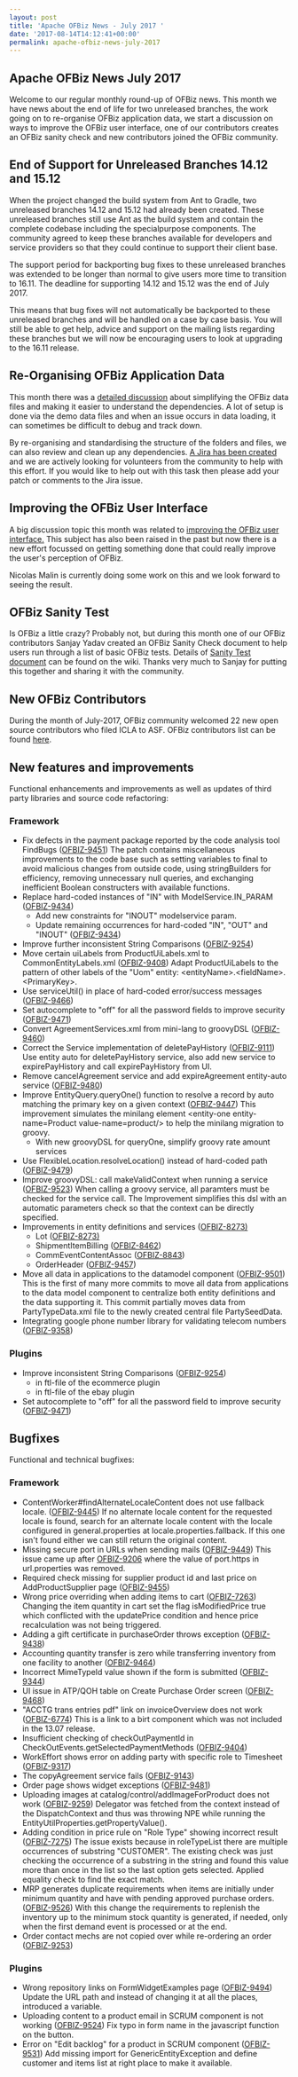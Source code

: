 ```yaml
---
layout: post
title: 'Apache OFBiz News - July 2017 '
date: '2017-08-14T14:12:41+00:00'
permalink: apache-ofbiz-news-july-2017
---
```

<h2>Apache OFBiz News July 2017 </h2>
Welcome to our regular monthly round-up of OFBiz news.
This month we have news about the end of life for two unreleased branches, the work going on to re-organise OFBiz application data, we start a  discussion on ways to improve the OFBiz user interface, one of our contributors creates an OFBiz sanity check and new contributors joined the OFBiz community.
<!--more--> 

<h2>End of Support for Unreleased Branches 14.12 and 15.12 </h2>
When the project changed the build system from Ant to Gradle, two unreleased branches 14.12 and 15.12 had already been created. These unreleased branches still use Ant as the build system and contain the complete codebase including the specialpurpose components. The community agreed to keep these branches available for developers and service providers so that they could continue to support their client base.
<p></p>
The support period for backporting bug fixes to these unreleased branches was extended to be longer than normal to give users more time to transition to 16.11. The deadline for supporting 14.12 and 15.12 was the end of July 2017. 
<p></p>
This means that bug fixes will not automatically be backported to these unreleased branches and will be handled on a case by case basis. You will still be able to get help, advice and support on the mailing lists regarding these branches but we will now be encouraging users to look at upgrading to the 16.11 release.
<h2>Re-Organising OFBiz Application Data </h2>
This month there was a <a href="https://s.apache.org/GpKc" target="_blank" rel="noopener">detailed discussion</a> about simplifying the OFBiz data files and making it easier to understand the dependencies. A lot of setup is done via the demo data files and when an issue occurs in data loading, it can sometimes be difficult to debug and track down. 
<p></p>
By re-organising and standardising the structure of the folders and files, we can also review and clean up any dependencies. <a href="https://issues.apache.org/jira/browse/OFBIZ-9501" target="_blank" rel="noopener">A Jira has been created</a>  and we are actively looking for volunteers from the community to help with this effort. If you would like to help out with this task then please add your patch or comments to the Jira issue.
<h2>Improving the OFBiz User Interface</h2>
A big discussion topic this month was related to <a href="https://s.apache.org/qu8i" target="_blank" rel="noopener">improving the OFBiz user interface.</a> This subject has also been raised in the past but now there is a new effort focussed on getting something done that could really improve the user's perception of OFBiz.
<p></p>
Nicolas Malin is currently doing some work on this and we look forward to seeing the result.
<h2>OFBiz Sanity Test</h2>
Is OFBiz a little crazy? Probably not, but during this month one of our OFBiz contributors Sanjay Yadav created an OFBiz Sanity Check document to help users run through a list of basic OFBiz tests. Details of <a href="https://cwiki.apache.org/confluence/display/OFBIZ/OFBiz+Sanity+Test" target="_blank" rel="noopener">Sanity Test document</a> can be found on the wiki. Thanks very much to Sanjay for putting this together and sharing it with the community.
<p></p>
<h2>New OFBiz Contributors</h2>
During the month of July-2017, OFBiz community welcomed 22 new open source contributors who filed ICLA to ASF. OFBiz contributors list can be found <a href="https://cwiki.apache.org/confluence/x/AIRMAg" target="_blank" rel="noopener">here</a>. 
<h2>New features and improvements</h2>
Functional enhancements and improvements as well as updates of third party libraries and source code refactoring:
<h3>Framework</h3>
<ul>
 	<li>Fix defects in the payment package reported by the code analysis tool FindBugs (<a href="https://issues.apache.org/jira/browse/OFBIZ-9451">OFBIZ-9451</a>)
The patch contains miscellaneous improvements to the code base such as setting variables to final to avoid malicious changes from outside code, using stringBuilders for efficiency, removing unnecessary null queries, and exchanging inefficient Boolean constructers with available functions.</li>
 	<li>Replace hard-coded instances of "IN" with ModelService.IN_PARAM (<a href="https://issues.apache.org/jira/browse/OFBIZ-9434">OFBIZ-9434</a>)
<ul>
 	<li>Add new constraints for "INOUT" modelservice param.</li>
 	<li>Update remaining occurrences for hard-coded "IN", "OUT" and "INOUT" (<a href="https://issues.apache.org/jira/browse/OFBIZ-9434">OFBIZ-9434</a>)</li>
</ul>
</li>
 	<li>Improve further inconsistent String Comparisons (<a href="https://issues.apache.org/jira/browse/OFBIZ-9254">OFBIZ-9254</a>)</li>
 	<li>Move certain uiLabels from ProductUiLabels.xml to CommonEntityLabels.xml (<a href="https://issues.apache.org/jira/browse/OFBIZ-9408">OFBIZ-9408</a>)
Adapt ProductUiLabels to the pattern of other labels of the "Uom" entity: &lt;entityName&gt;.&lt;fieldName&gt;.&lt;PrimaryKey&gt;.</li>
 	<li>Use serviceUtil() in place of hard-coded error/success messages (<a href="https://issues.apache.org/jira/browse/OFBIZ-9466">OFBIZ-9466</a>)</li>
 	<li>Set autocomplete to "off" for all the password fields to improve security (<a href="https://issues.apache.org/jira/browse/OFBIZ-9471">OFBIZ-9471</a>)</li>
 	<li>Convert AgreementServices.xml from mini-lang to groovyDSL (<a href="https://issues.apache.org/jira/browse/OFBIZ-9460">OFBIZ-9460</a>)</li>
 	<li>Correct the Service implementation of deletePayHistory (<a href="https://issues.apache.org/jira/browse/OFBIZ-9111">OFBIZ-9111</a>)
Use entity auto for deletePayHistory service, also add new service to expirePayHistory and call expirePayHistory from UI.</li>
 	<li>Remove cancelAgreement service and add expireAgreement entity-auto service (<a href="https://issues.apache.org/jira/browse/OFBIZ-9480">OFBIZ-9480</a>)</li>
 	<li>Improve EntityQuery.queryOne() function to resolve a record by auto matching the primary key on a given context (<a href="https://issues.apache.org/jira/browse/OFBIZ-9447">OFBIZ-9447</a>)
This improvement simulates the minilang element &lt;entity-one entity-name=Product value-name=product/&gt; to help the minilang migration to groovy.
<ul>
 	<li>With new groovyDSL for queryOne, simplify groovy rate amount services</li>
</ul>
</li>
 	<li>Use FlexibleLocation.resolveLocation() instead of hard-coded path (<a href="https://issues.apache.org/jira/browse/OFBIZ-9479">OFBIZ-9479</a>)</li>
 	<li>Improve groovyDSL: call makeValidContext when running a service (<a href="https://issues.apache.org/jira/browse/OFBIZ-9523">OFBIZ-9523</a>)
When calling a groovy service, all paramters must be checked for the service call. The Improvement simplifies this dsl with an automatic parameters check so that the context can be directly specified.</li>
 	<li>Improvements in entity definitions and services (<a href="https://issues.apache.org/jira/browse/OFBIZ-8273">OFBIZ-8273)</a>
<ul>
 	<li>Lot (<a href="https://issues.apache.org/jira/browse/OFBIZ-8273">OFBIZ-8273)</a></li>
 	<li>ShipmentItemBilling (<a href="https://issues.apache.org/jira/browse/OFBIZ-8462">OFBIZ-8462</a>)</li>
 	<li>CommEventContentAssoc (<a href="https://issues.apache.org/jira/browse/OFBIZ-8843">OFBIZ-8843</a>)</li>
 	<li>OrderHeader (<a href="https://issues.apache.org/jira/browse/OFBIZ-9457">OFBIZ-9457</a>)</li>
</ul>
</li>
 	<li>Move all data in applications to the datamodel component (<a href="https://issues.apache.org/jira/browse/OFBIZ-9501">OFBIZ-9501</a>)
This is the first of many more commits to move all data from applications to the data model component to centralize both entity definitions and the data supporting it. This commit partially moves data from PartyTypeData.xml file to the newly created central file PartySeedData.</li>
 	<li>Integrating google phone number library for validating telecom numbers (<a href="https://issues.apache.org/jira/browse/OFBIZ-9358">OFBIZ-9358</a>)</li>
</ul>
<h3>Plugins</h3>
<ul>
 	<li>Improve inconsistent String Comparisons (<a href="https://issues.apache.org/jira/browse/OFBIZ-9254">OFBIZ-9254</a>)
<ul>
 	<li>in ftl-file of the ecommerce plugin</li>
 	<li>in ftl-file of the ebay plugin</li>
</ul>
</li>
 	<li>Set autocomplete to "off" for all the password field to improve security (<a href="https://issues.apache.org/jira/browse/OFBIZ-9471">OFBIZ-9471</a>)</li>
</ul>
<h2>Bugfixes</h2>
Functional and technical bugfixes:
<h3>Framework</h3>
<ul>
 	<li>ContentWorker#findAlternateLocaleContent does not use fallback locale. (<a href="https://issues.apache.org/jira/browse/OFBIZ-9445">OFBIZ-9445</a>)
If no alternate locale content for the requested locale is found, search for an alternate locale content with the locale configured in general.properties at locale.properties.fallback. If this one isn't found either we can still return the original content.</li>
 	<li>Missing secure port in URLs when sending mails (<a href="https://issues.apache.org/jira/browse/OFBIZ-9449">OFBIZ-9449</a>)
This issue came up after <a href="https://issues.apache.org/jira/browse/OFBIZ-9206">OFBIZ-9206</a> where the value of port.https in url.properties was removed.</li>
 	<li>Required check missing for supplier product id and last price on AddProductSupplier page (<a href="https://issues.apache.org/jira/browse/OFBIZ-9455">OFBIZ-9455</a>)</li>
 	<li>Wrong price overriding when adding items to cart (<a href="https://issues.apache.org/jira/browse/OFBIZ-7263">OFBIZ-7263</a>)
Changing the item quantity in cart set the flag isModifiedPrice true which conflicted with the updatePrice condition and hence price recalculation was not being triggered.</li>
 	<li>Adding a gift certificate in purchaseOrder throws exception (<a href="https://issues.apache.org/jira/browse/OFBIZ-9438">OFBIZ-9438</a>)</li>
 	<li>Accounting quantity transfer is zero while transferring inventory from one facility to another (<a href="https://issues.apache.org/jira/browse/OFBIZ-9464">OFBIZ-9464</a>)</li>
 	<li>Incorrect MimeTypeId value shown if the form is submitted (<a href="https://issues.apache.org/jira/browse/OFBIZ-9344">OFBIZ-9344</a>)</li>
 	<li>UI issue in ATP/QOH table on Create Purchase Order screen (<a href="https://issues.apache.org/jira/browse/OFBIZ-9468">OFBIZ-9468</a>)</li>
 	<li>"ACCTG trans entries pdf" link on invoiceOverview does not work (<a href="https://issues.apache.org/jira/browse/OFBIZ-6774">OFBIZ-6774</a>)
This is a link to a birt component which was not included in the 13.07 release.</li>
 	<li>Insufficient checking of checkOutPaymentId in CheckOutEvents.getSelectedPaymentMethods (<a href="https://issues.apache.org/jira/browse/OFBIZ-9404">OFBIZ-9404</a>)</li>
 	<li>WorkEffort shows error on adding party with specific role to Timesheet (<a href="https://issues.apache.org/jira/browse/OFBIZ-9317">OFBIZ-9317</a>)</li>
 	<li>The copyAgreement service fails (<a href="https://issues.apache.org/jira/browse/OFBIZ-9143">OFBIZ-9143</a>)</li>
 	<li>Order page shows widget exceptions (<a href="https://issues.apache.org/jira/browse/OFBIZ-9481">OFBIZ-9481</a>)</li>
 	<li>Uploading images at catalog/control/addImageForProduct does not work (<a href="https://issues.apache.org/jira/browse/OFBIZ-9259">OFBIZ-9259</a>)
Delegator was fetched from the context instead of the DispatchContext and thus was throwing NPE while running the EntityUtilProperties.getPropertyValue().</li>
 	<li>Adding condition in price rule on "Role Type" showing incorrect result (<a href="https://issues.apache.org/jira/browse/OFBIZ-7275">OFBIZ-7275</a>)
The issue exists because in roleTypeList there are multiple occurrences of substring "CUSTOMER". The existing check was just checking the occurrence of a substring in the string and found this value more than once in the list so the last option gets selected. Applied equality check to find the exact match.</li>
 	<li>MRP generates duplicate requirements when items are initially under minimum quantity and have with pending approved purchase orders. (<a href="https://issues.apache.org/jira/browse/OFBIZ-9526">OFBIZ-9526</a>)
With this change the requirements to replenish the inventory up to the minimum stock quantity is generated, if needed, only when the first demand event is processed or at the end.</li>
 	<li>Order contact mechs are not copied over while re-ordering an order (<a href="https://issues.apache.org/jira/browse/OFBIZ-9253">OFBIZ-9253</a>)</li>
</ul>
<h3>Plugins</h3>
<ul>
 	<li>Wrong repository links on FormWidgetExamples page (<a href="https://issues.apache.org/jira/browse/OFBIZ-9494">OFBIZ-9494</a>)
Update the URL path and instead of changing it at all the places, introduced a variable.</li>
 	<li>Uploading content to a product email in SCRUM component is not working (<a href="https://issues.apache.org/jira/browse/OFBIZ-9524">OFBIZ-9524</a>)
Fix typo in form name in the javascript function on the button.</li>
 	<li>Error on "Edit backlog" for a product in SCRUM component (<a href="https://issues.apache.org/jira/browse/OFBIZ-9531">OFBIZ-9531</a>)
Add missing import for GenericEntityException and define customer and items list at right place to make it available.</li>
</ul>
